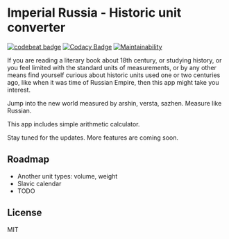 # Imperial Russia - Historic unit converter

[![codebeat badge](https://codebeat.co/badges/6c7aecaf-b5ce-4dec-b2d3-3e296e5f80e7)](https://codebeat.co/projects/github-com-mikolasan-imperialrussia-master)
[![Codacy Badge](https://app.codacy.com/project/badge/Grade/9e76b5d0b6f2445d8518ab9d8f5074f6)](https://www.codacy.com/manual/SaturdaysCode/ImperialRussia?utm_source=github.com&amp;utm_medium=referral&amp;utm_content=mikolasan/ImperialRussia&amp;utm_campaign=Badge_Grade)
[![Maintainability](https://api.codeclimate.com/v1/badges/82c2c173a30872b4d741/maintainability)](https://codeclimate.com/github/mikolasan/ImperialRussia/maintainability)

If you are reading a literary book about 18th century, or studying history, or you feel limited with the standard units of measurements, or by any other means find yourself curious about historic units used one or two centuries ago, like when it was time of Russian Empire, then this app might take you interest.

Jump into the new world measured by arshin, versta, sazhen. Measure like Russian.

This app includes simple arithmetic calculator.

Stay tuned for the updates. More features are coming soon.

## Roadmap

- Another unit types: volume, weight
- Slavic calendar
- TODO

## License

MIT
